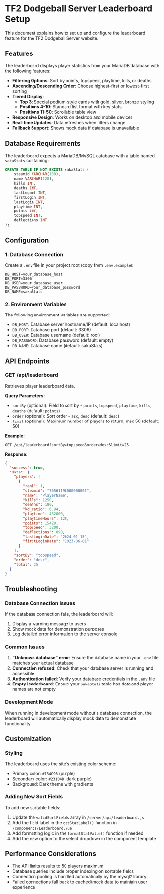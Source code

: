 # TF2 Dodgeball Server Leaderboard Setup

This document explains how to set up and configure the leaderboard feature for the TF2 Dodgeball Server website.

## Features

The leaderboard displays player statistics from your MariaDB database with the following features:

- **Filtering Options**: Sort by points, topspeed, playtime, kills, or deaths
- **Ascending/Descending Order**: Choose highest-first or lowest-first sorting
- **Tiered Display**:
  - **Top 3**: Special podium-style cards with gold, silver, bronze styling
  - **Positions 4-10**: Standard list format with key stats
  - **Positions 11-50**: Scrollable table view
- **Responsive Design**: Works on desktop and mobile devices
- **Real-time Updates**: Data refreshes when filters change
- **Fallback Support**: Shows mock data if database is unavailable

## Database Requirements

The leaderboard expects a MariaDB/MySQL database with a table named `sakaStats` containing:

```sql
CREATE TABLE IF NOT EXISTS sakaStats (
    steamid VARCHAR(100), 
    name VARCHAR(128), 
    kills INT, 
    deaths INT, 
    lastLogout INT, 
    firstLogin INT, 
    lastLogin INT, 
    playtime INT, 
    points INT, 
    topspeed INT, 
    deflections INT
);
```

## Configuration

### 1. Database Connection

Create a `.env` file in your project root (copy from `.env.example`):

```env
DB_HOST=your_database_host
DB_PORT=3306
DB_USER=your_database_user
DB_PASSWORD=your_database_password
DB_NAME=sakaStats
```

### 2. Environment Variables

The following environment variables are supported:

- `DB_HOST`: Database server hostname/IP (default: localhost)
- `DB_PORT`: Database port (default: 3306)
- `DB_USER`: Database username (default: root)
- `DB_PASSWORD`: Database password (default: empty)
- `DB_NAME`: Database name (default: sakaStats)

## API Endpoints

### GET /api/leaderboard

Retrieves player leaderboard data.

**Query Parameters:**
- `sortBy` (optional): Field to sort by - `points`, `topspeed`, `playtime`, `kills`, `deaths` (default: `points`)
- `order` (optional): Sort order - `asc`, `desc` (default: `desc`)
- `limit` (optional): Maximum number of players to return, max 50 (default: 50)

**Example:**
```
GET /api/leaderboard?sortBy=topspeed&order=desc&limit=25
```

**Response:**
```json
{
  "success": true,
  "data": {
    "players": [
      {
        "rank": 1,
        "steamid": "76561198000000001",
        "name": "PlayerName",
        "kills": 1250,
        "deaths": 180,
        "kd_ratio": 6.94,
        "playtime": 432000,
        "playtimeHours": 120,
        "points": 15420,
        "topspeed": 3200,
        "deflections": 890,
        "lastLoginDate": "2024-01-15",
        "firstLoginDate": "2023-06-01"
      }
    ],
    "sortBy": "topspeed",
    "order": "desc",
    "total": 25
  }
}
```

## Troubleshooting

### Database Connection Issues

If the database connection fails, the leaderboard will:
1. Display a warning message to users
2. Show mock data for demonstration purposes
3. Log detailed error information to the server console

### Common Issues

1. **"Unknown database" error**: Ensure the database name in your `.env` file matches your actual database
2. **Connection refused**: Check that your database server is running and accessible
3. **Authentication failed**: Verify your database credentials in the `.env` file
4. **Empty leaderboard**: Ensure your `sakaStats` table has data and player names are not empty

### Development Mode

When running in development mode without a database connection, the leaderboard will automatically display mock data to demonstrate functionality.

## Customization

### Styling

The leaderboard uses the site's existing color scheme:
- Primary color: `#734C96` (purple)
- Secondary color: `#23104D` (dark purple)
- Background: Dark theme with gradients

### Adding New Sort Fields

To add new sortable fields:

1. Update the `validSortFields` array in `/server/api/leaderboard.js`
2. Add the field label in the `getStatLabel()` function in `/components/Leaderboard.vue`
3. Add formatting logic in the `formatStatValue()` function if needed
4. Add the new option to the select dropdown in the component template

## Performance Considerations

- The API limits results to 50 players maximum
- Database queries include proper indexing on sortable fields
- Connection pooling is handled automatically by the mysql2 library
- Failed connections fall back to cached/mock data to maintain user experience
